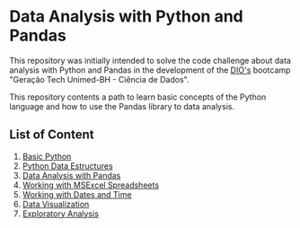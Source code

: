 # Data Analysis with Python and Pandas

This repository was initially intended to solve the code challenge about data analysis with Python
and Pandas in the development of the [DIO's](https://dio.me) bootcamp "Geração Tech Unimed-BH - Ciência de Dados".

This repository contents a path to learn basic concepts of the Python language and how to use the Pandas library to data analysis.

## List of Content

1. [Basic Python](./basic-python.ipynb)
2. [Python Data Estructures](./basic-python-data-structures.ipynb)
3. [Data Analysis with Pandas](./data-analysis-pandas.ipynb)
4. [Working with MSExcel Spreadsheets](./pandas-with-msexcel-spreadsheets.ipynb)
5. [Working with Dates and Time](./pandas-with-dates-and-time.ipynb)
6. [Data Visualization](./data-visualization.ipynb)
7. [Exploratory Analysis](#)

